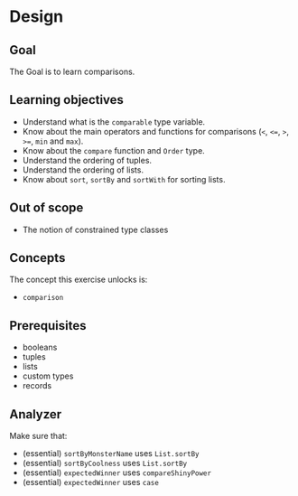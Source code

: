 # Design

## Goal

The Goal is to learn comparisons.

## Learning objectives

- Understand what is the `comparable` type variable.
- Know about the main operators and functions for comparisons (`<`, `<=`, `>`, `>=`, `min` and `max`).
- Know about the `compare` function and `Order` type.
- Understand the ordering of tuples.
- Understand the ordering of lists.
- Know about `sort`, `sortBy` and `sortWith` for sorting lists.

## Out of scope

- The notion of constrained type classes

## Concepts

The concept this exercise unlocks is:

- `comparison`

## Prerequisites

- booleans
- tuples
- lists
- custom types
- records

## Analyzer

Make sure that:

- (essential) `sortByMonsterName` uses `List.sortBy`
- (essential) `sortByCoolness` uses `List.sortBy`
- (essential) `expectedWinner` uses `compareShinyPower`
- (essential) `expectedWinner` uses `case`
